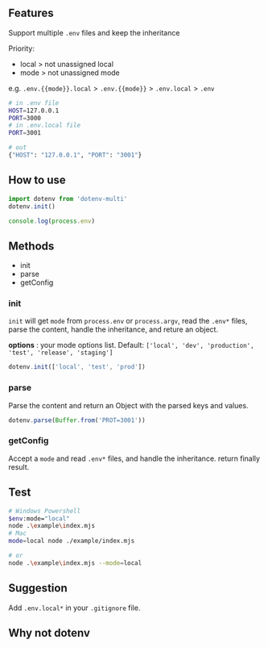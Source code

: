 ## Features

Support multiple `.env` files and keep the inheritance

Priority:

- local > not unassigned local
- mode > not unassigned mode

e.g. `.env.{{mode}}.local` > `.env.{{mode}}` > `.env.local` > `.env`

```bash
# in .env file
HOST=127.0.0.1
PORT=3000
# in .env.local file
PORT=3001

# out
{"HOST": "127.0.0.1", "PORT": "3001"}
```

## How to use

```javascript
import dotenv from 'dotenv-multi'
dotenv.init()

console.log(process.env)
```

## Methods

- init
- parse
- getConfig

### init

`init` will get `mode` from `process.env` or `process.argv`, read the `.env*` files, parse the content, handle the inheritance, and reture an object.

**options** : your mode options list. Default: `['local', 'dev', 'production', 'test', 'release', 'staging']`

```javascript
dotenv.init(['local', 'test', 'prod'])
```

### parse

Parse the content and return an Object with the parsed keys and values.

```javascript
dotenv.parse(Buffer.from('PROT=3001'))
```

### getConfig

Accept a `mode` and read `.env*` files, and handle the inheritance. return finally result.

## Test

```bash
# Windows Powershell
$env:mode="local"
node .\example\index.mjs
# Mac
mode=local node ./example/index.mjs

# or
node .\example\index.mjs --mode=local
```

## Suggestion

Add `.env.local*` in your `.gitignore` file.

## Why not dotenv
